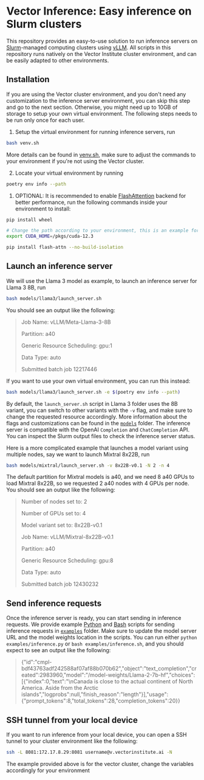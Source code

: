 # Vector Inference: Easy inference on Slurm clusters
This repository provides an easy-to-use solution to run inference servers on [Slurm](https://slurm.schedmd.com/overview.html)-managed computing clusters using [vLLM](https://docs.vllm.ai/en/latest/). All scripts in this repository runs natively on the Vector Institute cluster environment, and can be easily adapted to other environments.  

## Installation
If you are using the Vector cluster environment, and you don't need any customization to the inference server environment, you can skip this step and go to the next section. Otherwise, you might need up to 10GB of storage to setup your own virtual environment. The following steps needs to be run only once for each user.

1. Setup the virtual environment for running inference servers, run 
```bash
bash venv.sh
```
More details can be found in [venv.sh](venv.sh), make sure to adjust the commands to your environment if you're not using the Vector cluster.

2. Locate your virtual environment by running
```bash
poetry env info --path
```

1. OPTIONAL: It is recommended to enable [FlashAttention](https://github.com/Dao-AILab/flash-attention) backend for better performance, run the following commands inside your environment to install:
```bash
pip install wheel

# Change the path according to your environment, this is an example for the Vector cluster
export CUDA_HOME=/pkgs/cuda-12.3

pip install flash-attn --no-build-isolation
```

## Launch an inference server
We will use the Llama 3 model as example, to launch an inference server for Llama 3 8B, run
```bash
bash models/llama3/launch_server.sh
```
You should see an output like the following:
> Job Name: vLLM/Meta-Llama-3-8B
> 
> Partition: a40
> 
> Generic Resource Scheduling: gpu:1
> 
> Data Type: auto
> 
> Submitted batch job 12217446

If you want to use your own virtual environment, you can run this instead:
```bash
bash models/llama3/launch_server.sh -e $(poetry env info --path)
```
By default, the `launch_server.sh` script in Llama 3 folder uses the 8B variant, you can switch to other variants with the `-v` flag, and make sure to change the requested resource accordingly. More information about the flags and customizations can be found in the [`models`](models) folder. The inference server is compatible with the OpenAI `Completion` and `ChatCompletion` API. You can inspect the Slurm output files to check the inference server status. 

Here is a more complicated example that launches a model variant using multiple nodes, say we want to launch Mixtral 8x22B, run
```bash
bash models/mixtral/launch_server.sh -v 8x22B-v0.1 -N 2 -n 4
```
The default partition for Mixtral models is a40, and we need 8 a40 GPUs to load Mixtral 8x22B, so we requested 2 a40 nodes with 4 GPUs per node. You should see an output like the following:
> Number of nodes set to: 2
>
> Number of GPUs set to: 4
>
> Model variant set to: 8x22B-v0.1
> 
> Job Name: vLLM/Mixtral-8x22B-v0.1
> 
> Partition: a40
> 
> Generic Resource Scheduling: gpu:8
> 
> Data Type: auto
> 
> Submitted batch job 12430232

## Send inference requests
Once the inference server is ready, you can start sending in inference requests. We provide example [Python](examples/inference.py) and [Bash](examples/inference.sh) scripts for sending inference requests in [`examples`](examples) folder. Make sure to update the model server URL and the model weights location in the scripts. You can run either `python examples/inference.py` or `bash examples/inference.sh`, and you should expect to see an output like the following:
> {"id":"cmpl-bdf43763adf242588af07af88b070b62","object":"text_completion","created":2983960,"model":"/model-weights/Llama-2-7b-hf","choices":[{"index":0,"text":"\nCanada is close to the actual continent of North America. Aside from the Arctic islands","logprobs":null,"finish_reason":"length"}],"usage":{"prompt_tokens":8,"total_tokens":28,"completion_tokens":20}}

## SSH tunnel from your local device
If you want to run inference from your local device, you can open a SSH tunnel to your cluster environment like the following:
```bash
ssh -L 8081:172.17.8.29:8081 username@v.vectorinstitute.ai -N
```
The example provided above is for the vector cluster, change the variables accordingly for your environment
